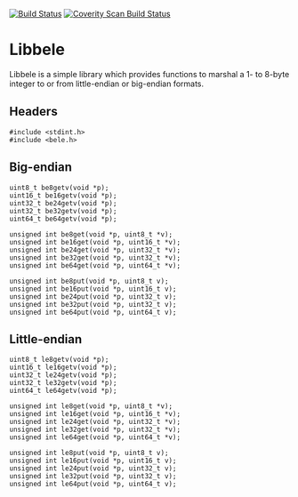 [![Build Status](https://drone.io/github.com/0intro/libbele/status.png)](https://drone.io/github.com/0intro/libbele/latest)
[![Coverity Scan Build Status](https://scan.coverity.com/projects/7835/badge.svg)](https://scan.coverity.com/projects/7835)

Libbele
=======

Libbele is a simple library which provides functions to marshal a
1- to 8-byte integer to or from little-endian or big-endian formats.

Headers
-------

```
#include <stdint.h>
#include <bele.h>
```

Big-endian
----------

```
uint8_t be8getv(void *p);
uint16_t be16getv(void *p);
uint32_t be24getv(void *p);
uint32_t be32getv(void *p);
uint64_t be64getv(void *p);

unsigned int be8get(void *p, uint8_t *v);
unsigned int be16get(void *p, uint16_t *v);
unsigned int be24get(void *p, uint32_t *v);
unsigned int be32get(void *p, uint32_t *v);
unsigned int be64get(void *p, uint64_t *v);

unsigned int be8put(void *p, uint8_t v);
unsigned int be16put(void *p, uint16_t v);
unsigned int be24put(void *p, uint32_t v);
unsigned int be32put(void *p, uint32_t v);
unsigned int be64put(void *p, uint64_t v);
```

Little-endian
-------------

```
uint8_t le8getv(void *p);
uint16_t le16getv(void *p);
uint32_t le24getv(void *p);
uint32_t le32getv(void *p);
uint64_t le64getv(void *p);

unsigned int le8get(void *p, uint8_t *v);
unsigned int le16get(void *p, uint16_t *v);
unsigned int le24get(void *p, uint32_t *v);
unsigned int le32get(void *p, uint32_t *v);
unsigned int le64get(void *p, uint64_t *v);

unsigned int le8put(void *p, uint8_t v);
unsigned int le16put(void *p, uint16_t v);
unsigned int le24put(void *p, uint32_t v);
unsigned int le32put(void *p, uint32_t v);
unsigned int le64put(void *p, uint64_t v);
```
